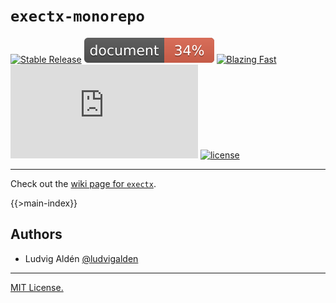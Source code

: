 # `exectx-monorepo`

[![Stable Release](https://img.shields.io/npm/v/exectx.svg)](https://npm.im/exectx)
[![Documentation](./docs/coverage.svg)](https://github.com/ludvigalden/exectx/wiki)
[![Blazing Fast](https://badgen.now.sh/badge/speed/blazing%20%F0%9F%94%A5/green)](https://npm.im/exectx)
[![gzip size](http://img.badgesize.io/https://unpkg.com/exectx@latest/dist/exectx.umd.min.js?compression=gzip)](https://unpkg.com/exectx@latest/dist/exectx.umd.min.js)
[![license](https://badgen.now.sh/badge/license/MIT)](./LICENSE)

---

Check out the [wiki page for `exectx`](https://github.com/ludvigalden/exectx/wiki/exectx).

{{>main-index}}

## Authors

- Ludvig Aldén [@ludvigalden](https://github.com/ludvigalden)

---

[MIT License.](https://github.com/ludvigalden/exectx/blob/main/LICENSE)
